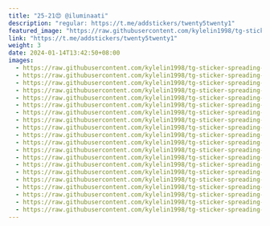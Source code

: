 ```yaml
---
title: "25-21😍 @iluminaati"
description: "regular: https://t.me/addstickers/twenty5twenty1"
featured_image: "https://raw.githubusercontent.com/kylelin1998/tg-sticker-spreading-worldwide-images/main/img/c93e3f12-faba-42e8-8234-43a4c56ba353.jpg"
link: "https://t.me/addstickers/twenty5twenty1"
weight: 3
date: 2024-01-14T13:42:50+08:00
images:
  - https://raw.githubusercontent.com/kylelin1998/tg-sticker-spreading-worldwide-images/main/img/c93e3f12-faba-42e8-8234-43a4c56ba353.jpg
  - https://raw.githubusercontent.com/kylelin1998/tg-sticker-spreading-worldwide-images/main/img/843dcd29-99c1-498a-a16d-54e709c5d588.jpg
  - https://raw.githubusercontent.com/kylelin1998/tg-sticker-spreading-worldwide-images/main/img/d7ce84a8-870c-4d80-ae4c-77f80d37d5e6.jpg
  - https://raw.githubusercontent.com/kylelin1998/tg-sticker-spreading-worldwide-images/main/img/9c8dafb5-2754-4ddd-ba7e-c0bebbe864ee.jpg
  - https://raw.githubusercontent.com/kylelin1998/tg-sticker-spreading-worldwide-images/main/img/6261be74-4681-4bc8-bc51-f0d60a1ca703.jpg
  - https://raw.githubusercontent.com/kylelin1998/tg-sticker-spreading-worldwide-images/main/img/303d1e34-2e9b-460f-82f5-753873163e72.jpg
  - https://raw.githubusercontent.com/kylelin1998/tg-sticker-spreading-worldwide-images/main/img/5542ed02-d02a-4f95-a07c-8004eec1bbb2.jpg
  - https://raw.githubusercontent.com/kylelin1998/tg-sticker-spreading-worldwide-images/main/img/dcd19b6a-7c73-4b3f-a8f6-c3da5b4fe052.jpg
  - https://raw.githubusercontent.com/kylelin1998/tg-sticker-spreading-worldwide-images/main/img/f5f6b7ee-7a22-4bca-858f-5a0ee1db92ce.jpg
  - https://raw.githubusercontent.com/kylelin1998/tg-sticker-spreading-worldwide-images/main/img/58324c32-7afe-4faa-bcfc-8c8b8fe752d3.jpg
  - https://raw.githubusercontent.com/kylelin1998/tg-sticker-spreading-worldwide-images/main/img/3ba720fc-4d74-4776-8724-2b11ebf570ae.jpg
  - https://raw.githubusercontent.com/kylelin1998/tg-sticker-spreading-worldwide-images/main/img/df6ef5c6-0909-40b5-9906-7020c715cf3e.jpg
  - https://raw.githubusercontent.com/kylelin1998/tg-sticker-spreading-worldwide-images/main/img/046e265f-59ed-4c77-a67a-5b1fee7be918.jpg
  - https://raw.githubusercontent.com/kylelin1998/tg-sticker-spreading-worldwide-images/main/img/5f008e76-bfef-4f4b-bfc0-b56aa4b89ed0.jpg
  - https://raw.githubusercontent.com/kylelin1998/tg-sticker-spreading-worldwide-images/main/img/eb119b27-d278-4d21-9bf5-aaa58f7fa252.jpg
  - https://raw.githubusercontent.com/kylelin1998/tg-sticker-spreading-worldwide-images/main/img/7ba3914b-c2d4-4658-af03-01dec556ab1f.jpg
  - https://raw.githubusercontent.com/kylelin1998/tg-sticker-spreading-worldwide-images/main/img/2d8d0d8d-ea8d-487c-8d8c-afe1f8e6236a.jpg
  - https://raw.githubusercontent.com/kylelin1998/tg-sticker-spreading-worldwide-images/main/img/9c572a57-17a8-44a9-9590-fc0f96892713.jpg
  - https://raw.githubusercontent.com/kylelin1998/tg-sticker-spreading-worldwide-images/main/img/fda18f5a-4102-41d5-b508-9279d211ea49.jpg
  - https://raw.githubusercontent.com/kylelin1998/tg-sticker-spreading-worldwide-images/main/img/8c90947e-ff0d-4a8e-bb4b-e18b82fff331.jpg
---
```

